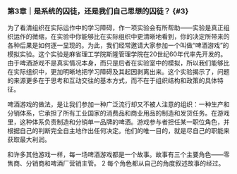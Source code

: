 ### 第3章｜是系统的囚徒，还是我们自己思想的囚徒？ {#3}

为了看清组织在实际运作中的学习障碍，作一项实验会有所帮助——实验是真正组织运作的微缩，在实验中你能够比在实际组织中更清晰地看到，你的决定所带来的各种后果是如何逐一显现的。为此，我们经常邀请大家参加一个叫做“啤酒游戏”的模拟实验。这个实验是麻省理工学院斯隆管理学院在20世纪60年代率先开发的。由于啤酒游戏不是真实情况本身，而只是后者在实验室中的模拟，所以我们能够比在实际组织中，更加明晰地把学习障碍及其起因剥离出来。这个实验揭示了，问题的来源更多在于思考和互动交往的基本方式，而不在于组织结构和政策的具体特征。

啤酒游戏的做法，是让我们参加一种广泛流行却又不被人注意的组织：一种生产和分销体系，它承担了所有工业国家的消费品和商业用品的制造和发货任务。在游戏里，这种体系负责制造和分销单一品牌的啤酒。游戏参与者担任某一职位角色，并根据自己的判断完全自主地作出任何决定。他们的唯一目的，就是尽自己的职能来获取最大利润。

和许多其他游戏一样，每一场啤酒游戏都是一个故事。故事有三个主要角色——零售商、分销商和啤酒厂营销主管。 2 每个角色都从自己的角度叙述故事的经过。